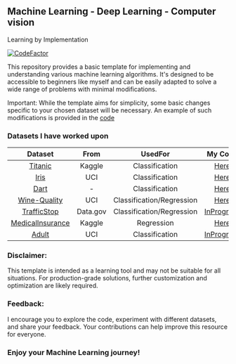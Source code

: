 ## Machine Learning - Deep Learning - Computer vision 
Learning by Implementation

[![CodeFactor](https://www.codefactor.io/repository/github/vibhavnirmal/ml-dl-cv/badge)](https://www.codefactor.io/repository/github/vibhavnirmal/ml-dl-cv)

This repository provides a basic template for implementing and understanding various machine learning algorithms. It's designed to be accessible to beginners like myself and can be easily adapted to solve a wide range of problems with minimal modifications.

Important: While the template aims for simplicity, some basic changes specific to your chosen dataset will be necessary. An example of such modifications is provided in the [code](https://github.com/vibhavnirmal/MachineLearningPrograms/tree/master/template "ML template")

### Datasets I have worked upon

|**Dataset**|**From**|**UsedFor**|**My Code**|
|:-------:|:--------:|:--------:|:-------:|
| [Titanic](https://www.kaggle.com/c/titanic "Titanic Dataset on Kaggle")| Kaggle | Classification | [Here](https://github.com/vibhavnirmal/MachineLearningPrograms/tree/master/Kaggle/titanic) |
| [Iris](https://archive.ics.uci.edu/ml/datasets/Iris/ "Iris Dataset on UCI archive") | UCI | Classification | [Here](https://github.com/vibhavnirmal/MachineLearningPrograms/tree/master/Examples/iris) |
|[Dart](https://github.com/ben519/MLPB/tree/master/Problems/Classify%20Dart%20Throwers/_Data "Hypothetical Dataset generated with script") | - |Classification| [Here](https://github.com/vibhavnirmal/MachineLearningPrograms/tree/master/Examples/dart) |
|[Wine-Quality](https://archive.ics.uci.edu/ml/datasets/Wine+Quality)| UCI |Classification/Regression|[Here](https://github.com/vibhavnirmal/MachineLearningPrograms/tree/master/Examples/wineQuality)|
|[TrafficStop](https://catalog.data.gov/dataset/police-traffic-stops-by-gender-and-ethnicity)| Data.gov |Classification/Regression|[InProgress](https://github.com/vibhavnirmal/MachineLearningPrograms/tree/master/Examples/trafficstop)|
|[MedicalInsurance](https://www.kaggle.com/mirichoi0218/insurance)| Kaggle |Regression|[Here](https://www.kaggle.com/vibhavnirmal/insurancemodel)|
|[Adult](https://archive.ics.uci.edu/ml/datasets/Adult)| UCI |Classification|[InProgress](https://github.com/vibhavnirmal/MachineLearningPrograms/tree/master/Examples/adult)|

### Disclaimer:

This template is intended as a learning tool and may not be suitable for all situations. For production-grade solutions, further customization and optimization are likely required.

### Feedback:

I encourage you to explore the code, experiment with different datasets, and share your feedback. Your contributions can help improve this resource for everyone.

### Enjoy your Machine Learning journey!